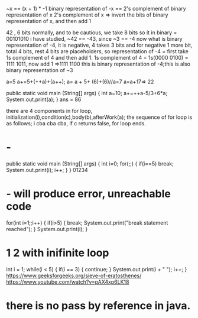 ~x == (x + 1) * -1
binary representation of -x == 2's complement of binary representation of x
2's complement of x => invert the bits of binary representation of x, and then add 1

42 , 6 bits normally, and to be cautious, we take 8 bits so it in binary = 00101010
i have studied, ~42 == -43, since ~3 == -4
now what is binary representation of -4, it is negative, 4 takes 3 bits and for negative 1 more bit, total 4 bits, rest 4 bits are placeholders, so representation of -4 = first take 1s complement of 4 and then add 1.
1s complement of 4 = 1s(0000 0100) = 1111 1011, now add 1 =>1111 1100 this is binary representation of -4;this is also binary representation of ~3

a=5
a+=5+(++a)+(a++);
a= a + 5+ (6)+(6)//a=7
a=a+17=> 22

public static void main (String[] args) {
    int a=10;
    a+=++a-5/3+6*a;
    System.out.print(a);
} ans = 86

there are 4 components in for loop, initialization(i),condition(c),body(b),afterWork(a);
the sequence of for loop is as follows; i cba cba cba, if c returns false, for loop ends.
# -
public static void main (String[] args) {
    int i=0;
    for(;;)
    {
        if(i==5)
            break;
        System.out.print(i);
        i++;
    }
} 01234
# - will produce error, unreachable code
for(int i=1;;i++)
    {   if(i>5)
        {
            break;
            System.out.print("break statement reached");
        }
        System.out.print(i);
    }
# 1 2 with inifinite loop
int i = 1;
while(i < 5) {
    if(i == 3) {
        continue;
    }
    System.out.print(i + " ");
    i++;
}
https://www.geeksforgeeks.org/sieve-of-eratosthenes/
https://www.youtube.com/watch?v=pAX4xp6LK18

# there is no pass by reference in java.
